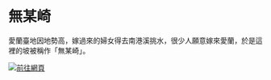 # 無某崎

愛蘭臺地因地勢高，嫁過來的婦女得去南港溪挑水，很少人願意嫁來愛蘭，於是這裡的坡被稱作「無某崎」。

[![前往網頁](https://github.com/wuilliam104286/image_saves/raw/master/img/button/btn-web-black-ch.png "前往網頁")](https://micr0dust.github.io/no-wife-slope)
